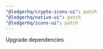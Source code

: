 ```yaml
---
"@ledgerhq/crypto-icons-ui": patch
"@ledgerhq/native-ui": patch
"@ledgerhq/icons-ui": patch
---
```


Upgrade dependencies
